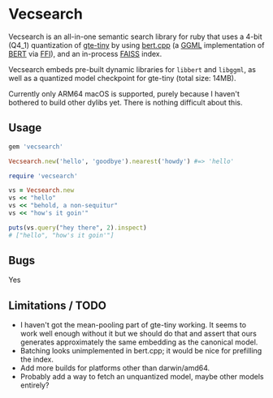 # Vecsearch

Vecsearch is an all-in-one semantic search library for ruby that uses a 4-bit (Q4_1) quantization of
[gte-tiny](https://huggingface.co/TaylorAI/gte-tiny) by using [bert.cpp](https://github.com/skeskinen/bert.cpp) (a
[GGML](https://ggml.ai/) implementation of [BERT](https://arxiv.org/abs/1810.04805) via
[FFI](https://github.com/ffi/ffi)), and an in-process [FAISS](https://github.com/facebookresearch/faiss) index.

Vecsearch embeds pre-built dynamic libraries for `libbert` and `libggml`, as well as a quantized model checkpoint for
gte-tiny (total size: 14MB).

Currently only ARM64 macOS is supported, purely because I haven't bothered to build other dylibs yet. There is nothing
difficult about this.

## Usage

```ruby
gem 'vecsearch'
```

```ruby
Vecsearch.new('hello', 'goodbye').nearest('howdy') #=> 'hello'
```

```ruby
require 'vecsearch'

vs = Vecsearch.new
vs << "hello"
vs << "behold, a non-sequitur"
vs << "how's it goin'"

puts(vs.query("hey there", 2).inspect)
# ["hello", "how's it goin'"]
```

## Bugs

Yes

## Limitations / TODO

* I haven't got the mean-pooling part of gte-tiny working. It seems to work well
  enough without it but we should do that and assert that ours generates
  approximately the same embedding as the canonical model.
* Batching looks unimplemented in bert.cpp; it would be nice for prefilling the
  index.
* Add more builds for platforms other than darwin/amd64.
* Probably add a way to fetch an unquantized model, maybe other models entirely?
